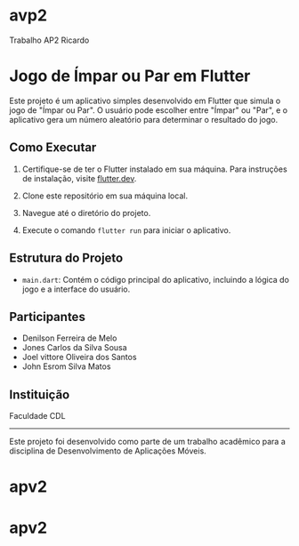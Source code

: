 # avp2

Trabalho AP2 Ricardo

# Jogo de Ímpar ou Par em Flutter

Este projeto é um aplicativo simples desenvolvido em Flutter que simula o jogo de "Ímpar ou Par". O usuário pode escolher entre "Ímpar" ou "Par", e o aplicativo gera um número aleatório para determinar o resultado do jogo.

## Como Executar

1. Certifique-se de ter o Flutter instalado em sua máquina. Para instruções de instalação, visite [flutter.dev](https://flutter.dev/docs/get-started/install).

2. Clone este repositório em sua máquina local.

3. Navegue até o diretório do projeto.

4. Execute o comando `flutter run` para iniciar o aplicativo.

## Estrutura do Projeto

- `main.dart`: Contém o código principal do aplicativo, incluindo a lógica do jogo e a interface do usuário.

## Participantes

- Denilson Ferreira de Melo
- Jones Carlos da Silva Sousa
- Joel vittore Oliveira dos Santos
- John Esrom Silva Matos

## Instituição

Faculdade CDL

---

Este projeto foi desenvolvido como parte de um trabalho acadêmico para a disciplina de Desenvolvimento de Aplicações Móveis.
# apv2
# apv2
